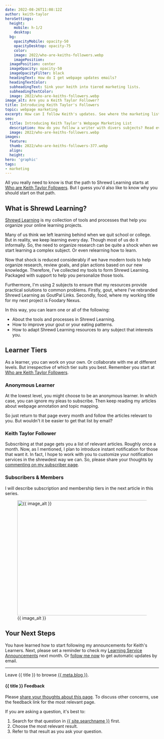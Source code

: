 ```yaml
---
date: 2022-08-26T11:08:12Z
author: keith-taylor
heroSettings:
  height:
    mobile: h-1/2
    desktop: 
  bg:
    opacityMobile: opacity-50
    opacityDesktop: opacity-75
    color: 
    image: 2022/who-are-keiths-followers.webp
    imagePosition: 
  imagePosition: center
  imageOpacity: opacity-50
  imageOpacityFilter: black
  headingText: How do I get webpage updates emails?
  headingTextColor: 
  subheadingText: Sink your keith into tiered marketing lists.
  subheadingTextColor: 
  image: 2022/who-are-keiths-followers.webp
image_alt: Are you a Keith Taylor Follower?
title: Introducing Keith Taylor's Followers
topic: webpage marketing
excerpt: How can I follow Keith's updates. See where the marketing lists start.
seo:
  title: Introducing Keith Taylor's Webpage Marketing List
  description: How do you follow a writer with divers subjects? Read everything, or focus on key topics? See where Keith's email marketing lists start.
  image: 2022/who-are-keiths-followers.webp
images:
  feature: 
  thumb: 2022/who-are-keiths-followers-377.webp
  align: 
  height: 
hero: 'graphic'
tags:
- marketing
---
```


All you really need to know is that the path to Shrewd Learning starts at [Who are Keith Taylor Followers](https://keithctaylor.gumroad.com/p/who-are-keith-taylor-followers). But I guess you'd also like to know why you should start on that path.

<h2 id="what">What is Shrewd Learning?</h2>

<a href="https://shrewdies.com/">Shrewd Learning</a> is my collection of tools and processes that help you organize your online learning projects.

Many of us think we left learning behind when we quit school or college. But in reality, we keep learning every day. Though most of us do it informally. So, the need to organize research can be quite a shock when we start learning a complex subject. Or even relearning how to learn.

Now that shock is reduced considerably if we have modern tools to help organize research, review goals, and plan actions based on our new knowledge. Therefore, I've collected my tools to form Shrewd Learning. Packaged with support to help you personalize those tools.

Furthermore, I'm using 2 subjects to ensure that my resources provide practical solutions to common problems. Firstly, gout, where I've rebranded Shrewd Learning as GoutPal Links. Secondly, food, where my working title for my next project is Foodary Nexus.

In this way, you can learn one or all of the following:
- About the tools and processes in Shrewd Learning.
- How to improve your gout or your eating patterns.
- How to adapt Shrewd Learning resources to any subject that interests you.

<h2 id="tiers">Learner Tiers</h2>

As a learner, you can work on your own. Or collaborate with me at different levels. But irrespective of which tier suits you best. Remember you start at <a href="https://keithctaylor.gumroad.com/p/who-are-keith-taylor-followers">Who are Keith Taylor Followers</a>.

<h3 id="anon">Anonymous Learner</h3>

At the lowest level, you might choose to be an anonymous learner. In which case, you can ignore my pleas to subscribe. Then keep reading my articles about webpage annotation and topic mapping.

So just return to that page every month and follow the articles relevant to you. But wouldn't it be easier to get that list by email? 

<h3 id="follower">Keith Taylor Follower</h3>

Subscribing at that page gets you a list of relevant articles. Roughly once a month. Now, as I mentioned, I plan to introduce instant notification for those that want it. In fact, I hope to work with you to customize your notification services in the shrewdest way we can. So, please share your thoughts by <a href="https://keithctaylor.gumroad.com/p/who-are-keith-taylor-followers#:~:text=Please%20share%20your%20thoughts">commenting on my subscriber page</a>.

<h3 id="subs">Subscribers & Members</h3>

I will describe subscription and membership tiers in the next article in this series.

<figure id="image">
<img src="/assets/images/{{ seo.image }}" alt="{{ image_alt }}"  width="610" height="377">
  <figcaption>{{ image_alt }}</figcaption>
</figure>

<h2 id="next">Your Next Steps</h2>

You have learned how to start following my announcements for Keith's Learners. Next, please set a reminder to check my <a href="https://keithctaylor.gumroad.com/posts">Learning Service Announcements</a> next month. Or <a href="https://keithctaylor.gumroad.com/follow">follow me now</a> to get automatic updates by email. 

<hr />

Leave {{ title }} to browse <a href="{{ site.blogurl }}">{{ meta.blog }}</a>.

<h4 id="feedback">{{ title }} Feedback</h4>

Please <a href="{{ site.social_links.github }}issues/14">share your thoughts about this page</a>. To discuss other concerns, use the feedback link for the most relevant page.

If you are asking a question, it's best to:<ol>
<li>Search for that question in <a href="{{ site.searchurl }}">{{ site.searchname }}</a> first.</li>
<li>Choose the most relevant result.</li>
<li>Refer to that result as you ask your question.</li>
</ol>
